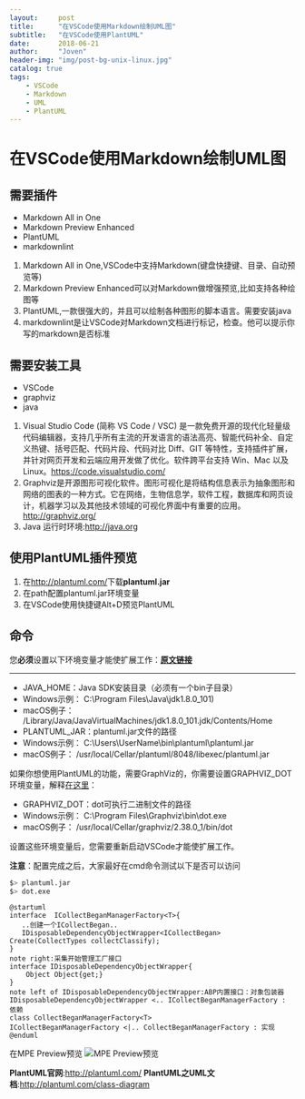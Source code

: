 ```yaml
---
layout:     post
title:      "在VSCode使用Markdown绘制UML图"
subtitle:   "在VSCode使用PlantUML"
date:       2018-06-21
author:     "Joven"
header-img: "img/post-bg-unix-linux.jpg"
catalog: true
tags:
    - VSCode
    - Markdown
    - UML
    - PlantUML
---
```


# 在VSCode使用Markdown绘制UML图

## 需要插件

* Markdown All in One
* Markdown Preview Enhanced
* PlantUML
* markdownlint
1. Markdown All in One,VSCode中支持Markdown(键盘快捷键、目录、自动预览等)
2. Markdown Preview Enhanced可以对Markdown做增强预览,比如支持各种绘图等
3. PlantUML,一款很强大的，并且可以绘制各种图形的脚本语言。需要安装java
4. markdownlint是让VSCode对Markdown文档进行标记，检查。他可以提示你写的markdown是否标准

## 需要安装工具

* VSCode
* graphviz
* java
1. Visual Studio Code (简称 VS Code / VSC) 是一款免费开源的现代化轻量级代码编辑器，支持几乎所有主流的开发语言的语法高亮、智能代码补全、自定义热键、括号匹配、代码片段、代码对比 Diff、GIT 等特性，支持插件扩展，并针对网页开发和云端应用开发做了优化。软件跨平台支持 Win、Mac 以及 Linux。<https://code.visualstudio.com/>
2. Graphviz是开源图形可视化软件。图形可视化是将结构信息表示为抽象图形和网络的图表的一种方式。它在网络，生物信息学，软件工程，数据库和网页设计，机器学习以及其他技术领域的可视化界面中有重要的应用。 <http://graphviz.org/>
3. Java 运行时环境:<http://java.org>

## 使用PlantUML插件预览

1. 在<http://plantuml.com/>下载**plantuml.jar**
2. 在path配置plantuml.jar环境变量
3. 在VSCode使用快捷键Alt+D预览PlantUML

## 命令

您**必须**设置以下环境变量才能使扩展工作：[**原文链接**](https://marketplace.visualstudio.com/items?itemName=okazuki.okazukiplantuml)

---

* JAVA_HOME：Java SDK安装目录（必须有一个bin子目录）
* Windows示例： C:\Program Files\Java\jdk1.8.0_101)
* macOS例子： /Library/Java/JavaVirtualMachines/jdk1.8.0_101.jdk/Contents/Home
* PLANTUML_JAR：plantuml.jar文件的路径
* Windows示例： C:\Users\UserName\bin\plantuml\plantuml.jar
* macOS例子： /usr/local/Cellar/plantuml/8048/libexec/plantuml.jar

如果你想使用PlantUML的功能，需要GraphViz的，你需要设置GRAPHVIZ_DOT环境变量，解释[在这里](http://plantuml.com/graphviz-dot)：

* GRAPHVIZ_DOT：dot可执行二进制文件的路径
* Windows示例： C:\Program Files\Graphviz\bin\dot.exe
* macOS例子： /usr/local/Cellar/graphviz/2.38.0_1/bin/dot

设置这些环境变量后，您需要重新启动VSCode才能使扩展工作。

**注意**：配置完成之后，大家最好在cmd命令测试以下是否可以访问

```bash
$> plantuml.jar
$> dot.exe
```

```plantuml
@startuml
interface  ICollectBeganManagerFactory<T>{
   ..创建一个ICollectBegan..
   IDisposableDependencyObjectWrapper<ICollectBegan> Create(CollectTypes collectClassify);
}
note right:采集开始管理工厂接口
interface IDisposableDependencyObjectWrapper{
    Object Object{get;}
}
note left of IDisposableDependencyObjectWrapper:ABP内置接口：对象包装器
IDisposableDependencyObjectWrapper <.. ICollectBeganManagerFactory : 依赖
class CollectBeganManagerFactory<T>
ICollectBeganManagerFactory <|.. CollectBeganManagerFactory : 实现
@enduml
```
在MPE Preview预览
![MPE Preview预览](//out/_posts/2018-06-21-VSCode-Use-PlantUML-By-Markdown.png)

**PlantUML官网**:<http://plantuml.com/>
**PlantUML之UML文档**:<http://plantuml.com/class-diagram>